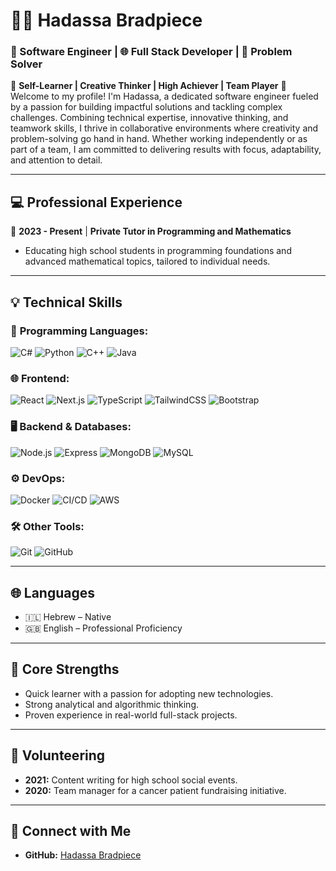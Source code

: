 # 👩‍💻 Hadassa Bradpiece  
### 🚀 Software Engineer | 🌐 Full Stack Developer | 🧩 Problem Solver  

🌟 **Self-Learner | Creative Thinker | High Achiever | Team Player** 🌟  
Welcome to my profile! 
 I'm Hadassa, a dedicated software engineer fueled by a passion for building impactful solutions and tackling complex challenges. Combining technical expertise, innovative thinking, and  teamwork skills, I thrive in collaborative environments where creativity and problem-solving go hand in hand. Whether working independently or as part of a team, I am committed to delivering results with focus, adaptability, and attention to detail. 
 


---

## 💻 **Professional Experience**  
📝 **2023 - Present** | **Private Tutor in Programming and Mathematics**  
   - Educating high school students in programming foundations and advanced mathematical topics, tailored to individual needs.  

---

## 💡 **Technical Skills**  

### 🔧 **Programming Languages:**  
<p>
<img src="https://img.shields.io/badge/-C%23-blue?logo=csharp&logoColor=white" alt="C#"/>
<img src="https://img.shields.io/badge/-Python-yellow?logo=python&logoColor=white" alt="Python"/>
<img src="https://img.shields.io/badge/-C%2B%2B-purple?logo=cplusplus&logoColor=white" alt="C++"/>
<img src="https://img.shields.io/badge/-Java-orange?logo=java&logoColor=white" alt="Java"/>
</p>

### 🌐 **Frontend:**  
<p>
<img src="https://img.shields.io/badge/-React-blue?logo=react&logoColor=white" alt="React"/>
<img src="https://img.shields.io/badge/-Next.js-black?logo=nextdotjs&logoColor=white" alt="Next.js"/>
<img src="https://img.shields.io/badge/-TypeScript-lightblue?logo=typescript&logoColor=white" alt="TypeScript"/>
<img src="https://img.shields.io/badge/-TailwindCSS-teal?logo=tailwindcss&logoColor=white" alt="TailwindCSS"/>
<img src="https://img.shields.io/badge/-Bootstrap-violet?logo=bootstrap&logoColor=white" alt="Bootstrap"/>
</p>

### 🖥️ **Backend & Databases:**  
<p>
<img src="https://img.shields.io/badge/-Node.js-green?logo=nodedotjs&logoColor=white" alt="Node.js"/>
<img src="https://img.shields.io/badge/-Express-grey?logo=express&logoColor=white" alt="Express"/>
<img src="https://img.shields.io/badge/-MongoDB-green?logo=mongodb&logoColor=white" alt="MongoDB"/>
<img src="https://img.shields.io/badge/-MySQL-blue?logo=mysql&logoColor=white" alt="MySQL"/>
</p>

### ⚙️ **DevOps:**  
<p>
<img src="https://img.shields.io/badge/-Docker-blue?logo=docker&logoColor=white" alt="Docker"/>
<img src="https://img.shields.io/badge/-CI%2FCD-orange?logo=githubactions&logoColor=white" alt="CI/CD"/>
<img src="https://img.shields.io/badge/-AWS-yellow?logo=amazonaws&logoColor=white" alt="AWS"/>
</p>

### 🛠️ **Other Tools:**  
<p>
<img src="https://img.shields.io/badge/-Git-black?logo=git&logoColor=white" alt="Git"/>
<img src="https://img.shields.io/badge/-GitHub-lightgrey?logo=github&logoColor=white" alt="GitHub"/>
</p>

---

## 🌐 **Languages**  
- 🇮🇱 Hebrew – Native  
- 🇬🇧 English – Professional Proficiency  

---

## 💪 **Core Strengths**  
- Quick learner with a passion for adopting new technologies.  
- Strong analytical and algorithmic thinking.  
- Proven experience in real-world full-stack projects.  

---

## 🤝 **Volunteering**  
- **2021:** Content writing for high school social events.  
- **2020:** Team manager for a cancer patient fundraising initiative.  

---

## 🔗 **Connect with Me**  
- **GitHub:** [Hadassa Bradpiece](https://github.com/hadassaBrad/hadassaBrad)  
